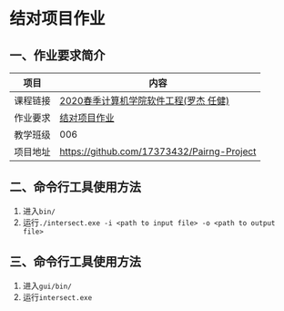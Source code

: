 # 结对项目作业

## 一、作业要求简介

| 项目     | 内容                                                         |
| -------- | ------------------------------------------------------------ |
| 课程链接 | [2020春季计算机学院软件工程(罗杰 任健)](https://edu.cnblogs.com/campus/buaa/BUAA_SE_2020_LJ) |
| 作业要求 | [结对项目作业](https://edu.cnblogs.com/campus/buaa/BUAA_SE_2020_LJ/homework/10466) |
| 教学班级 | 006                                                          |
| 项目地址 | https://github.com/17373432/Pairng-Project                   |

## 二、命令行工具使用方法

1. 进入`bin/`
2. 运行`./intersect.exe -i <path to input file> -o <path to output file>`

## 三、命令行工具使用方法

1. 进入`gui/bin/`
2. 运行`intersect.exe`